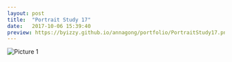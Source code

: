 ```yaml
---
layout: post
title:  "Portrait Study 17"
date:   2017-10-06 15:39:40
preview: https://byizzy.github.io/annagong/portfolio/PortraitStudy17.png
---
```


![Picture 1](https://byizzy.github.io/annagong/portfolio/PortraitStudy17.png)
